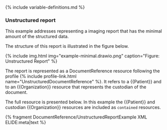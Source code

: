 {% include variable-definitions.md %}

### Unstructured  report

This example addresses representing a imaging report that has the minimal amount of the structured data.

The structure of this report is illustrated in the figure below.

{% include img.html img="example-minimal.drawio.png" caption="Figure: Unstructured Report" %}

The report is represented as a DocumentReference resource following the profile {% include profile-link.html name="UnstructuredDocumentReference" %}. It refers to a {{Patient}} and to an {{Organization}} resource that represents the custodian of the document.


The full resource is presented below. In this example the {{Patient}} and custodian {{Organization}} resources are included as `contained` resources.

{% fragment DocumentReference/UnstructuredReportExample XML ELIDE:meta|text %}
